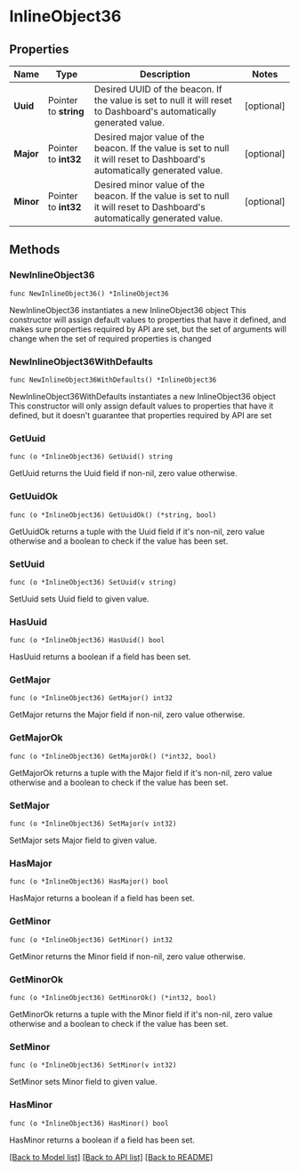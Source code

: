 # InlineObject36

## Properties

Name | Type | Description | Notes
------------ | ------------- | ------------- | -------------
**Uuid** | Pointer to **string** | Desired UUID of the beacon. If the value is set to null it will reset to Dashboard&#39;s           automatically generated value. | [optional] 
**Major** | Pointer to **int32** | Desired major value of the beacon. If the value is set to null it will reset to           Dashboard&#39;s automatically generated value. | [optional] 
**Minor** | Pointer to **int32** | Desired minor value of the beacon. If the value is set to null it will reset to           Dashboard&#39;s automatically generated value. | [optional] 

## Methods

### NewInlineObject36

`func NewInlineObject36() *InlineObject36`

NewInlineObject36 instantiates a new InlineObject36 object
This constructor will assign default values to properties that have it defined,
and makes sure properties required by API are set, but the set of arguments
will change when the set of required properties is changed

### NewInlineObject36WithDefaults

`func NewInlineObject36WithDefaults() *InlineObject36`

NewInlineObject36WithDefaults instantiates a new InlineObject36 object
This constructor will only assign default values to properties that have it defined,
but it doesn't guarantee that properties required by API are set

### GetUuid

`func (o *InlineObject36) GetUuid() string`

GetUuid returns the Uuid field if non-nil, zero value otherwise.

### GetUuidOk

`func (o *InlineObject36) GetUuidOk() (*string, bool)`

GetUuidOk returns a tuple with the Uuid field if it's non-nil, zero value otherwise
and a boolean to check if the value has been set.

### SetUuid

`func (o *InlineObject36) SetUuid(v string)`

SetUuid sets Uuid field to given value.

### HasUuid

`func (o *InlineObject36) HasUuid() bool`

HasUuid returns a boolean if a field has been set.

### GetMajor

`func (o *InlineObject36) GetMajor() int32`

GetMajor returns the Major field if non-nil, zero value otherwise.

### GetMajorOk

`func (o *InlineObject36) GetMajorOk() (*int32, bool)`

GetMajorOk returns a tuple with the Major field if it's non-nil, zero value otherwise
and a boolean to check if the value has been set.

### SetMajor

`func (o *InlineObject36) SetMajor(v int32)`

SetMajor sets Major field to given value.

### HasMajor

`func (o *InlineObject36) HasMajor() bool`

HasMajor returns a boolean if a field has been set.

### GetMinor

`func (o *InlineObject36) GetMinor() int32`

GetMinor returns the Minor field if non-nil, zero value otherwise.

### GetMinorOk

`func (o *InlineObject36) GetMinorOk() (*int32, bool)`

GetMinorOk returns a tuple with the Minor field if it's non-nil, zero value otherwise
and a boolean to check if the value has been set.

### SetMinor

`func (o *InlineObject36) SetMinor(v int32)`

SetMinor sets Minor field to given value.

### HasMinor

`func (o *InlineObject36) HasMinor() bool`

HasMinor returns a boolean if a field has been set.


[[Back to Model list]](../README.md#documentation-for-models) [[Back to API list]](../README.md#documentation-for-api-endpoints) [[Back to README]](../README.md)


